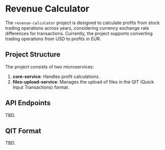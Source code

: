 # Revenue Calculator

The `revenue-calculator` project is designed to calculate profits from stock trading operations across years, considering currency exchange rate differences for transactions. Currently, the project supports converting trading operations from USD to profits in EUR.

## Project Structure

The project consists of two microservices:

1. **core-service**: Handles profit calculations.
2. **files-upload-service**: Manages the upload of files in the QIT (Quick Input Transactions) format.

## API Endpoints

TBD.

## QIT Format

TBD.

